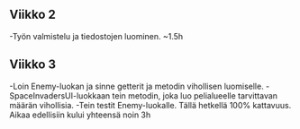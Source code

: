 ## Viikko 2
-Työn valmistelu ja tiedostojen luominen. ~1.5h

## Viikko 3
-Loin Enemy-luokan ja sinne getterit ja metodin vihollisen luomiselle.
-SpaceInvadersUI-luokkaan tein metodin, joka luo pelialueelle tarvittavan määrän vihollisia.
-Tein testit Enemy-luokalle. Tällä hetkellä 100% kattavuus.
       Aikaa edellisiin kului yhteensä noin 3h
